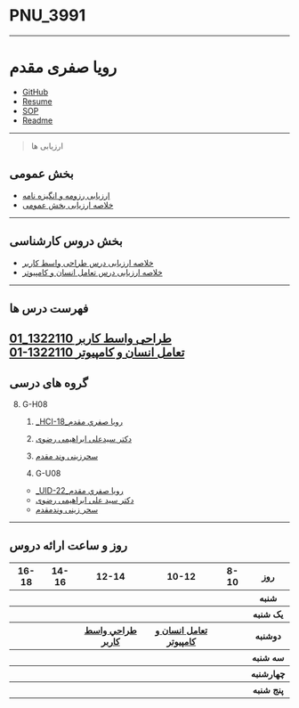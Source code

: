 # PNU_3991
---------
# رویا صفری مقدم
- [GitHub](https://github.com/royasafari)
- [Resume](https://royasafari.github.io/) 
- [SOP](https://royasafari.github.io/Sop.GitHub.io/)
- [Readme](https://github.com/royasafari/PNU_3991_AR/)
---------------
> ارزیابی ها 
## بخش عمومی
- [ارزیابی رزومه و انگیزه نامه](https://github.com/royasafari/PNU_3991_AR/blob/main/_General/RS_CV_CheckList_AR_3991.pdf)
- [خلاصه ارزیابی بخش عمومی ](https://github.com/royasafari/PNU_3991_AR/blob/main/_General/RS_GeneralSection_CheckList_AR_3991.pdf)
--------------
## بخش دروس کارشناسی
- [خلاصه ارزیابی درس طراحی واسط کاربر](https://github.com/royasafari/PNU_3991_AR/blob/main/_General/RS_UserInterfaceDesgin_CheckList_AR_3991.pdf)
- [خلاصه ارزیابی درس تعامل انسان و کامپیوتر](https://github.com/royasafari/PNU_3991_AR/blob/main/_General/RS_HumanComputerInteraction_CheckList_AR_3991.pdf)

---------------
## فهرست درس ها
[طراحی واسط کاربر 1322110_01](https://github.com/AliRazavi-edu/PNU_3991/tree/master/_BSc/UserInterfaceDesgin#TOC)
<br>
[01-1322110 تعامل انسان و کامپیوتر](https://github.com/AliRazavi-edu/PNU_3991/tree/master/_BSc/HumanComputerInteraction#TOC)
---------------
## گروه های درسی

8. G-H08
    1. [_HCI-18_رويا صفري مقدم](https://github.com/AliRazavi-edu/PNU_3991/tree/master/_BSc/HumanComputerInteraction/1322108_01/18_%D8%B1%D9%88%D9%8A%D8%A7%20%D8%B5%D9%81%D8%B1%D9%8A%20%D9%85%D9%82%D8%AF%D9%85)            
    1. [دکتر سیدعلی ابراهیمی رضوی](https://github.com/AliRazavi-edu/PNU_3991/tree/master/_BSc/HumanComputerInteraction/1322108_01/18_%D8%B1%D9%88%D9%8A%D8%A7%20%D8%B5%D9%81%D8%B1%D9%8A%20%D9%85%D9%82%D8%AF%D9%85)    
    1. [سحرزینی وند مقدم](https://github.com/saharzeinivand)
    
    8. G-U08
    - [_UID-22_رويا صفري مقدم](https://github.com/AliRazavi-edu/PNU_3991/tree/master/_BSc/UserInterfaceDesgin/1322110_01/22_%D8%B1%D9%88%D9%8A%D8%A7%20%D8%B5%D9%81%D8%B1%D9%8A%20%D9%85%D9%82%D8%AF%D9%85)    
    - [دکتر سید علی ابراهیمی رضوی](https://github.com/AliRazavi-edu/PNU_3991)
    - [سحر زینی وندمقدم](https://github.com/saharzeinivand)    

    

---------------

## روز و ساعت ارائه دروس
<table style="width:100%">
    <tr>
        <th >16-18</th>
        <th >14-16</th>
        <th >12-14</th>
        <th>10-12</th>
        <th>8-10</th>
        <th>روز</th>
    </tr>
    <tr>
        <th ></th>
        <th ></th>
        <th ></th>
        <th></th>
        <th></th>
        <th>شنبه</th>
    </tr>
    <tr>
        <th ></th>
        <th ></th>
        <th></th>
        <th></th>
        <th ></th>
        <th>یک شنبه</th>
    </tr>
    <tr>
        <th ></th>
        <th ></th>
        <th><a  href="https://github.com/AliRazavi-edu/PNU_3991/tree/master/_BSc/UserInterfaceDesgin#TOC">طراحي واسط كاربر</a></th>
        <th><a  href="https://github.com/AliRazavi-edu/PNU_3991/tree/master/_BSc/HumanComputerInteraction#TOC">تعامل انسان و کامپیوتر</a></th>
        <th ></th>
        <th>دوشنبه</th>
    </tr>
    <tr>
        <th ></th>
        <th ></th>
        <th></th>
        <th></th>
        <th ></th>
        <th>سه شنبه</th>
    </tr>
    <tr>
        <th ></th>
      <th ></th>
        <th></th>
        <th></th>
        <th ></th>
        <th>چهارشنبه</th>
    </tr>
    <tr>
        <th ></th>
        <th ></th>
        <th ></th>
        <th></th>
        <th></th>
        <th>پنج شنبه</th>
    </tr>
</table>
